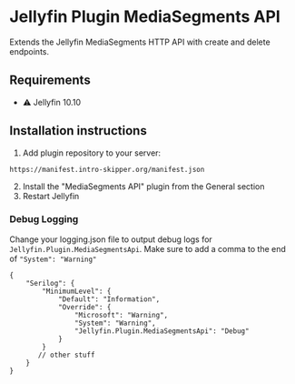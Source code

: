 # Jellyfin Plugin MediaSegments API

Extends the Jellyfin MediaSegments HTTP API with create and delete endpoints.

## Requirements

- ⚠️ Jellyfin 10.10

## Installation instructions

1. Add plugin repository to your server:
```
https://manifest.intro-skipper.org/manifest.json
```
2. Install the "MediaSegments API" plugin from the General section
3. Restart Jellyfin

### Debug Logging

Change your logging.json file to output debug logs for `Jellyfin.Plugin.MediaSegmentsApi`. Make sure to add a comma to the end of `"System": "Warning"`

```jsonc
{
    "Serilog": {
        "MinimumLevel": {
            "Default": "Information",
            "Override": {
                "Microsoft": "Warning",
                "System": "Warning",
                "Jellyfin.Plugin.MediaSegmentsApi": "Debug"
            }
        }
       // other stuff
    }
}
```
